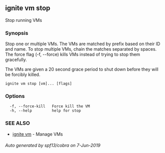 ## ignite vm stop

Stop running VMs

### Synopsis


Stop one or multiple VMs. The VMs are matched by prefix based on their
ID and name. To stop multiple VMs, chain the matches separated by spaces.
The force flag (-f, --force) kills VMs instead of trying to stop them
gracefully.

The VMs are given a 20 second grace period to shut down before they
will be forcibly killed.


```
ignite vm stop [vm]... [flags]
```

### Options

```
  -f, --force-kill   Force kill the VM
  -h, --help         help for stop
```

### SEE ALSO

* [ignite vm](ignite_vm.md)	 - Manage VMs

###### Auto generated by spf13/cobra on 7-Jun-2019
